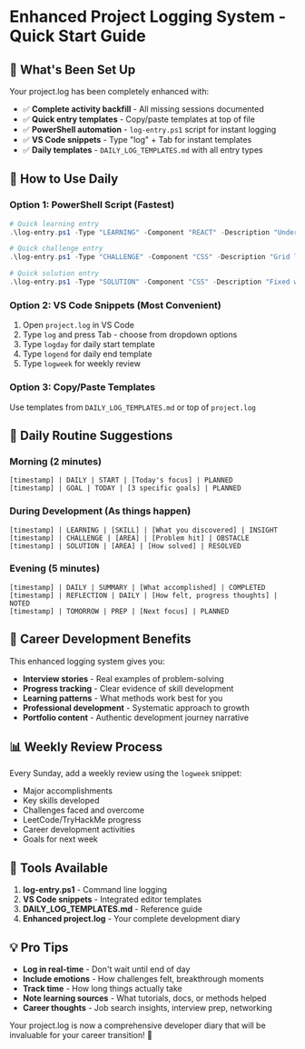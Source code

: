 # Enhanced Project Logging System - Quick Start Guide

## 🎯 What's Been Set Up

Your project.log has been completely enhanced with:

- ✅ **Complete activity backfill** - All missing sessions documented
- ✅ **Quick entry templates** - Copy/paste templates at top of file
- ✅ **PowerShell automation** - `log-entry.ps1` script for instant logging
- ✅ **VS Code snippets** - Type "log" + Tab for instant templates
- ✅ **Daily templates** - `DAILY_LOG_TEMPLATES.md` with all entry types

## 🚀 How to Use Daily

### **Option 1: PowerShell Script (Fastest)**

```powershell
# Quick learning entry
.\log-entry.ps1 -Type "LEARNING" -Component "REACT" -Description "Understanding useState hook" -Status "INSIGHT"

# Quick challenge entry
.\log-entry.ps1 -Type "CHALLENGE" -Component "CSS" -Description "Grid layout not responsive" -Status "OBSTACLE"

# Quick solution entry
.\log-entry.ps1 -Type "SOLUTION" -Component "CSS" -Description "Fixed with minmax and fr units" -Status "RESOLVED"
```

### **Option 2: VS Code Snippets (Most Convenient)**

1. Open `project.log` in VS Code
2. Type `log` and press Tab - choose from dropdown options
3. Type `logday` for daily start template
4. Type `logend` for daily end template
5. Type `logweek` for weekly review

### **Option 3: Copy/Paste Templates**

Use templates from `DAILY_LOG_TEMPLATES.md` or top of `project.log`

## 📅 Daily Routine Suggestions

### **Morning (2 minutes)**

```
[timestamp] | DAILY | START | [Today's focus] | PLANNED
[timestamp] | GOAL | TODAY | [3 specific goals] | PLANNED
```

### **During Development (As things happen)**

```
[timestamp] | LEARNING | [SKILL] | [What you discovered] | INSIGHT
[timestamp] | CHALLENGE | [AREA] | [Problem hit] | OBSTACLE
[timestamp] | SOLUTION | [AREA] | [How solved] | RESOLVED
```

### **Evening (5 minutes)**

```
[timestamp] | DAILY | SUMMARY | [What accomplished] | COMPLETED
[timestamp] | REFLECTION | DAILY | [How felt, progress thoughts] | NOTED
[timestamp] | TOMORROW | PREP | [Next focus] | PLANNED
```

## 🎯 Career Development Benefits

This enhanced logging system gives you:

- **Interview stories** - Real examples of problem-solving
- **Progress tracking** - Clear evidence of skill development
- **Learning patterns** - What methods work best for you
- **Professional development** - Systematic approach to growth
- **Portfolio content** - Authentic development journey narrative

## 📊 Weekly Review Process

Every Sunday, add a weekly review using the `logweek` snippet:

- Major accomplishments
- Key skills developed
- Challenges faced and overcome
- LeetCode/TryHackMe progress
- Career development activities
- Goals for next week

## 🔧 Tools Available

1. **log-entry.ps1** - Command line logging
2. **VS Code snippets** - Integrated editor templates
3. **DAILY_LOG_TEMPLATES.md** - Reference guide
4. **Enhanced project.log** - Your complete development diary

## 💡 Pro Tips

- **Log in real-time** - Don't wait until end of day
- **Include emotions** - How challenges felt, breakthrough moments
- **Track time** - How long things actually take
- **Note learning sources** - What tutorials, docs, or methods helped
- **Career thoughts** - Job search insights, interview prep, networking

Your project.log is now a comprehensive developer diary that will be invaluable for your career transition! 🎯
